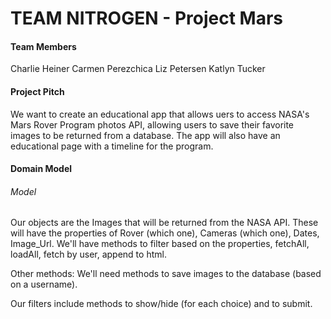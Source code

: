# TEAM NITROGEN - Project Mars

#### Team Members
Charlie Heiner
Carmen Perezchica
Liz Petersen
Katlyn Tucker

#### Project Pitch
We want to create an educational app that allows uers to access NASA's Mars Rover Program photos API, allowing users to save their favorite images to be returned from a database. The app will also have an educational page with a timeline for the program.

#### Domain Model

###### Model
Our objects are the Images that will be returned from the NASA API. These will have the properties of Rover (which one), Cameras (which one), Dates, Image_Url. We'll have methods to filter based on the properties, fetchAll, loadAll, fetch by user, append to html.

Other methods: We'll need methods to save images to the database (based on a username). 

Our filters include methods to show/hide (for each choice) and to submit.
